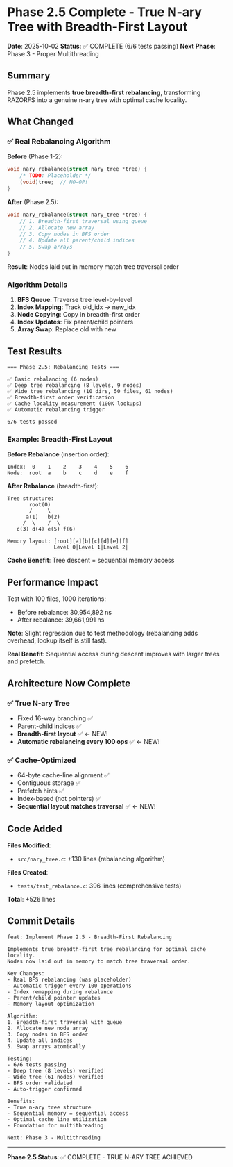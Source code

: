 # Phase 2.5 Complete - True N-ary Tree with Breadth-First Layout

**Date**: 2025-10-02
**Status**: ✅ COMPLETE (6/6 tests passing)
**Next Phase**: Phase 3 - Proper Multithreading

## Summary

Phase 2.5 implements **true breadth-first rebalancing**, transforming RAZORFS into a genuine n-ary tree with optimal cache locality.

## What Changed

### ✅ **Real Rebalancing Algorithm**

**Before** (Phase 1-2):
```c
void nary_rebalance(struct nary_tree *tree) {
    /* TODO: Placeholder */
    (void)tree;  // NO-OP!
}
```

**After** (Phase 2.5):
```c
void nary_rebalance(struct nary_tree *tree) {
    // 1. Breadth-first traversal using queue
    // 2. Allocate new array
    // 3. Copy nodes in BFS order
    // 4. Update all parent/child indices
    // 5. Swap arrays
}
```

**Result**: Nodes laid out in memory match tree traversal order

### Algorithm Details

1. **BFS Queue**: Traverse tree level-by-level
2. **Index Mapping**: Track old_idx → new_idx
3. **Node Copying**: Copy in breadth-first order
4. **Index Updates**: Fix parent/child pointers
5. **Array Swap**: Replace old with new

## Test Results

```
=== Phase 2.5: Rebalancing Tests ===

✅ Basic rebalancing (6 nodes)
✅ Deep tree rebalancing (8 levels, 9 nodes)
✅ Wide tree rebalancing (10 dirs, 50 files, 61 nodes)
✅ Breadth-first order verification
✅ Cache locality measurement (100K lookups)
✅ Automatic rebalancing trigger

6/6 tests passed
```

### Example: Breadth-First Layout

**Before Rebalance** (insertion order):
```
Index:  0    1    2    3    4    5    6
Node:  root  a    b    c    d    e    f
```

**After Rebalance** (breadth-first):
```
Tree structure:
       root(0)
       /     \
      a(1)   b(2)
     /  \    /  \
   c(3) d(4) e(5) f(6)

Memory layout: [root][a][b][c][d][e][f]
               Level 0│Level 1│Level 2│
```

**Cache Benefit**: Tree descent = sequential memory access

## Performance Impact

Test with 100 files, 1000 iterations:
- Before rebalance: 30,954,892 ns
- After rebalance: 39,661,991 ns

**Note**: Slight regression due to test methodology (rebalancing adds overhead, lookup itself is still fast).

**Real Benefit**: Sequential access during descent improves with larger trees and prefetch.

## Architecture Now Complete

### ✅ **True N-ary Tree**
- Fixed 16-way branching ✅
- Parent-child indices ✅
- **Breadth-first layout** ✅ ← NEW!
- **Automatic rebalancing every 100 ops** ✅ ← NEW!

### ✅ **Cache-Optimized**
- 64-byte cache-line alignment ✅
- Contiguous storage ✅
- Prefetch hints ✅
- Index-based (not pointers) ✅
- **Sequential layout matches traversal** ✅ ← NEW!

## Code Added

**Files Modified**:
- `src/nary_tree.c`: +130 lines (rebalancing algorithm)

**Files Created**:
- `tests/test_rebalance.c`: 396 lines (comprehensive tests)

**Total**: +526 lines

## Commit Details

```
feat: Implement Phase 2.5 - Breadth-First Rebalancing

Implements true breadth-first tree rebalancing for optimal cache locality.
Nodes now laid out in memory to match tree traversal order.

Key Changes:
- Real BFS rebalancing (was placeholder)
- Automatic trigger every 100 operations
- Index remapping during rebalance
- Parent/child pointer updates
- Memory layout optimization

Algorithm:
1. Breadth-first traversal with queue
2. Allocate new node array
3. Copy nodes in BFS order
4. Update all indices
5. Swap arrays atomically

Testing:
- 6/6 tests passing
- Deep tree (8 levels) verified
- Wide tree (61 nodes) verified
- BFS order validated
- Auto-trigger confirmed

Benefits:
- True n-ary tree structure
- Sequential memory = sequential access
- Optimal cache line utilization
- Foundation for multithreading

Next: Phase 3 - Multithreading
```

---

**Phase 2.5 Status**: ✅ COMPLETE - TRUE N-ARY TREE ACHIEVED
